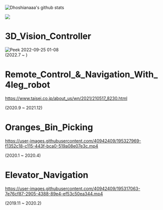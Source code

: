 
![Dhoshianaaa's github stats](https://github-readme-stats.vercel.app/api?username=hoshianaaa&count_private=true&show_icons=true&theme=radical)

![](https://github-profile-summary-cards.vercel.app/api/cards/profile-details?username=hoshianaaa&theme=vue)

<!--
**hoshianaaa/hoshianaaa** is a ✨ _special_ ✨ repository because its `README.md` (this file) appears on your GitHub profile.

Here are some ideas to get you started:

- 🔭 I’m currently working on ...
- 🌱 I’m currently learning ...
- 👯 I’m looking to collaborate on ...
- 🤔 I’m looking for help with ...
- 💬 Ask me about ...
- 📫 How to reach me: ...
- 😄 Pronouns: ...
- ⚡ Fun fact: ...
-->

# 3D_Vision_Controller 

![Peek 2022-09-25 01-08](https://user-images.githubusercontent.com/40942409/195293558-8ec818fd-5b73-4494-b826-6016ab48a63c.gif)  
(2022.7 ~ )
  
# Remote_Control_&_Navigation_With_4leg_robot 

https://www.taisei.co.jp/about_us/wn/2021/210517_8230.html  

(2020.9 ~ 2021.12)

# Oranges_Bin_Picking  

https://user-images.githubusercontent.com/40942409/195327969-f1352c18-c115-443f-bca0-519a08e07e3c.mp4  

(2020.1 ~ 2020.4)

# Elevator_Navigation 

https://user-images.githubusercontent.com/40942409/195317063-7e76cf87-2905-4388-89e4-ef53c50ea344.mp4  

(2019.11 ~ 2020.2)
